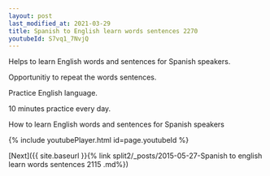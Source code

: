 ```yaml
---
layout: post
last_modified_at: 2021-03-29
title: Spanish to English learn words sentences 2270 
youtubeId: S7vq1_7NvjQ
---
```

 
 
Helps to learn English words and sentences for Spanish speakers.

Opportunitiy to repeat the words sentences. 

Practice English language. 
 
10 minutes practice every day. 
 
How to learn English words and sentences for Spanish speakers 
 
{% include youtubePlayer.html id=page.youtubeId %}
 
 
[Next]({{ site.baseurl }}{% link  split2/_posts/2015-05-27-Spanish to english learn words sentences 2115 .md%})
 

